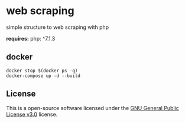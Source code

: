 # web scraping
simple structure to web scraping with php

**requires:** php: ^7.1.3

## docker
```
docker stop $(docker ps -q)
docker-compose up -d --build
```

## License
This is a open-source software licensed under the [GNU General Public License v3.0](https://www.gnu.org/licenses/gpl-3.0.en.html) license.
